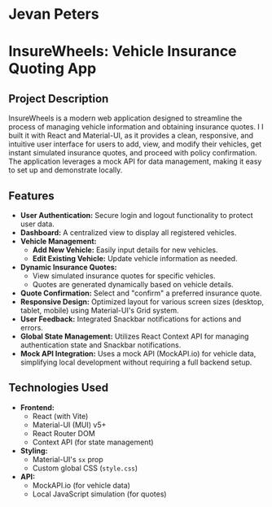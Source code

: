 # Jevan Peters

# InsureWheels: Vehicle Insurance Quoting App

## Project Description

InsureWheels is a modern web application designed to streamline the process of managing vehicle information and obtaining insurance quotes. I I built it with React and Material-UI, as it provides a clean, responsive, and intuitive user interface for users to add, view, and modify their vehicles, get instant simulated insurance quotes, and proceed with policy confirmation. The application leverages a mock API for data management, making it easy to set up and demonstrate locally.

## Features

- **User Authentication:** Secure login and logout functionality to protect user data.
- **Dashboard:** A centralized view to display all registered vehicles.
- **Vehicle Management:**
  - **Add New Vehicle:** Easily input details for new vehicles.
  - **Edit Existing Vehicle:** Update vehicle information as needed.
- **Dynamic Insurance Quotes:**
  - View simulated insurance quotes for specific vehicles.
  - Quotes are generated dynamically based on vehicle details.
- **Quote Confirmation:** Select and "confirm" a preferred insurance quote.
- **Responsive Design:** Optimized layout for various screen sizes (desktop, tablet, mobile) using Material-UI's Grid system.
- **User Feedback:** Integrated Snackbar notifications for actions and errors.
- **Global State Management:** Utilizes React Context API for managing authentication state and Snackbar notifications.
- **Mock API Integration:** Uses a mock API (MockAPI.io) for vehicle data, simplifying local development without requiring a full backend setup.

## Technologies Used

- **Frontend:**
  - React (with Vite)
  - Material-UI (MUI) v5+
  - React Router DOM
  - Context API (for state management)
- **Styling:**
  - Material-UI's `sx` prop
  - Custom global CSS (`style.css`)
- **API:**
  - MockAPI.io (for vehicle data)
  - Local JavaScript simulation (for quotes)
